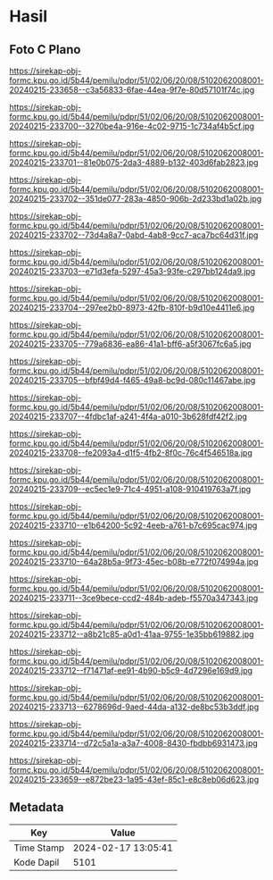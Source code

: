 # Hasil

## Foto C Plano

https://sirekap-obj-formc.kpu.go.id/5b44/pemilu/pdpr/51/02/06/20/08/5102062008001-20240215-233658--c3a56833-6fae-44ea-9f7e-80d57101f74c.jpg

https://sirekap-obj-formc.kpu.go.id/5b44/pemilu/pdpr/51/02/06/20/08/5102062008001-20240215-233700--3270be4a-916e-4c02-9715-1c734af4b5cf.jpg

https://sirekap-obj-formc.kpu.go.id/5b44/pemilu/pdpr/51/02/06/20/08/5102062008001-20240215-233701--81e0b075-2da3-4889-b132-403d6fab2823.jpg

https://sirekap-obj-formc.kpu.go.id/5b44/pemilu/pdpr/51/02/06/20/08/5102062008001-20240215-233702--351de077-283a-4850-906b-2d233bd1a02b.jpg

https://sirekap-obj-formc.kpu.go.id/5b44/pemilu/pdpr/51/02/06/20/08/5102062008001-20240215-233702--73d4a8a7-0abd-4ab8-9cc7-aca7bc64d31f.jpg

https://sirekap-obj-formc.kpu.go.id/5b44/pemilu/pdpr/51/02/06/20/08/5102062008001-20240215-233703--e71d3efa-5297-45a3-93fe-c297bb124da9.jpg

https://sirekap-obj-formc.kpu.go.id/5b44/pemilu/pdpr/51/02/06/20/08/5102062008001-20240215-233704--297ee2b0-8973-42fb-810f-b9d10e4411e6.jpg

https://sirekap-obj-formc.kpu.go.id/5b44/pemilu/pdpr/51/02/06/20/08/5102062008001-20240215-233705--779a6836-ea86-41a1-bff6-a5f3067fc6a5.jpg

https://sirekap-obj-formc.kpu.go.id/5b44/pemilu/pdpr/51/02/06/20/08/5102062008001-20240215-233705--bfbf49d4-f465-49a8-bc9d-080c11467abe.jpg

https://sirekap-obj-formc.kpu.go.id/5b44/pemilu/pdpr/51/02/06/20/08/5102062008001-20240215-233707--4fdbc1af-a241-4f4a-a010-3b628fdf42f2.jpg

https://sirekap-obj-formc.kpu.go.id/5b44/pemilu/pdpr/51/02/06/20/08/5102062008001-20240215-233708--fe2093a4-d1f5-4fb2-8f0c-76c4f546518a.jpg

https://sirekap-obj-formc.kpu.go.id/5b44/pemilu/pdpr/51/02/06/20/08/5102062008001-20240215-233709--ec5ec1e9-71c4-4951-a108-910419763a7f.jpg

https://sirekap-obj-formc.kpu.go.id/5b44/pemilu/pdpr/51/02/06/20/08/5102062008001-20240215-233710--e1b64200-5c92-4eeb-a761-b7c695cac974.jpg

https://sirekap-obj-formc.kpu.go.id/5b44/pemilu/pdpr/51/02/06/20/08/5102062008001-20240215-233710--64a28b5a-9f73-45ec-b08b-e772f074994a.jpg

https://sirekap-obj-formc.kpu.go.id/5b44/pemilu/pdpr/51/02/06/20/08/5102062008001-20240215-233711--3ce9bece-ccd2-484b-adeb-f5570a347343.jpg

https://sirekap-obj-formc.kpu.go.id/5b44/pemilu/pdpr/51/02/06/20/08/5102062008001-20240215-233712--a8b21c85-a0d1-41aa-9755-1e35bb619882.jpg

https://sirekap-obj-formc.kpu.go.id/5b44/pemilu/pdpr/51/02/06/20/08/5102062008001-20240215-233712--f71471af-ee91-4b90-b5c9-4d7296e169d9.jpg

https://sirekap-obj-formc.kpu.go.id/5b44/pemilu/pdpr/51/02/06/20/08/5102062008001-20240215-233713--6278696d-9aed-44da-a132-de8bc53b3ddf.jpg

https://sirekap-obj-formc.kpu.go.id/5b44/pemilu/pdpr/51/02/06/20/08/5102062008001-20240215-233714--d72c5a1a-a3a7-4008-8430-fbdbb6931473.jpg

https://sirekap-obj-formc.kpu.go.id/5b44/pemilu/pdpr/51/02/06/20/08/5102062008001-20240215-233659--e872be23-1a95-43ef-85c1-e8c8eb06d623.jpg


## Metadata

| Key        | Value               |
| ---------- | ------------------- |
| Time Stamp | 2024-02-17 13:05:41 |
| Kode Dapil | 5101                |



